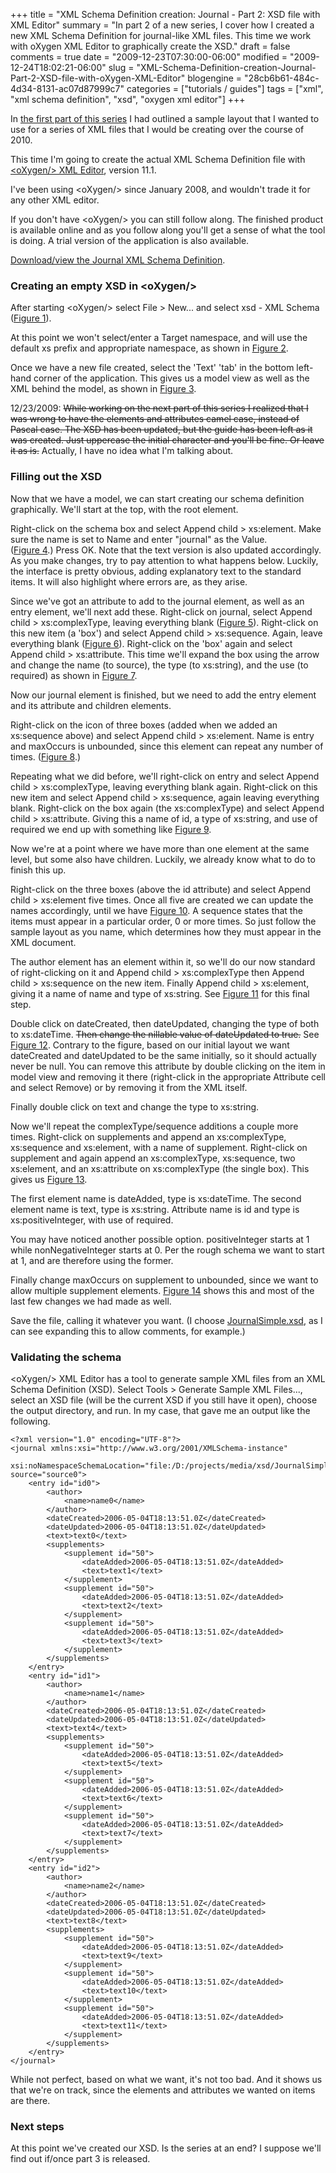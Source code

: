 +++
title = "XML Schema Definition creation: Journal - Part 2: XSD file with <oXygen/> XML Editor"
summary = "In part 2 of a new series, I cover how I created a new XML Schema Definition for journal-like XML files. This time we work with oXygen XML Editor to graphically create the XSD."
draft = false
comments = true
date = "2009-12-23T07:30:00-06:00"
modified = "2009-12-24T18:02:21-06:00"
slug = "XML-Schema-Definition-creation-Journal-Part-2-XSD-file-with-oXygen-XML-Editor"
blogengine = "28cb6b61-484c-4d34-8131-ac07d87999c7"
categories = ["tutorials / guides"]
tags = ["xml", "xml schema definition", "xsd", "oxygen xml editor"]
+++

<p>In <a href="http://strivinglife.com/words/post/XML-Schema-Definition-creation-Journal-Part-1-Primary-layout.aspx">the first part of this series</a> I had outlined a sample layout that I wanted to use for a series of XML files that I would be creating over the course of 2010.</p>
<p>This time I'm going to create the actual XML Schema Definition file with <a rel="external" href="http://www.oxygenxml.com/">&lt;oXygen/&gt; XML Editor</a>, version 11.1.</p>
<div class="note">
<p>I've been using &lt;oXygen/&gt; since January 2008, and wouldn't trade it for any other XML editor.</p>
</div>
<p>If you don't have &lt;oXygen/&gt; you can still follow along. The finished product is available online&nbsp;and as you follow along you'll get a sense of what the tool is doing. A trial version of the application is also available.</p>
<p><a href="http://media.jamesrskemp.com/xsd/JournalSimple.xsd">Download/view the Journal XML Schema Definition</a>.</p>
<h3>Creating an empty XSD&nbsp;in &lt;oXygen/&gt;</h3>
<p>After starting &lt;oXygen/&gt; select File &gt; New... and select xsd - XML Schema (<a href="http://media.jamesrskemp.com/graphics/oXygenXmlEditor/oXygen_XmlSchemaDefinition_1.jpg">Figure 1</a>).</p>
<p>At this point we won't select/enter a Target namespace, and will use the default xs prefix and appropriate namespace,&nbsp;as shown in&nbsp;<a href="http://media.jamesrskemp.com/graphics/oXygenXmlEditor/oXygen_XmlSchemaDefinition_2.jpg">Figure 2</a>.</p>
<p>Once we have a new file created, select the 'Text' 'tab' in the bottom left-hand corner of the application. This gives us a model view as well as the XML behind the model, as shown in <a href="http://media.jamesrskemp.com/graphics/oXygenXmlEditor/oXygen_XmlSchemaDefinition_3.jpg">Figure 3</a>.</p>
<div class="note">
<p>12/23/2009: <span style="text-decoration: line-through;">While working on the next part of this series I realized that I was wrong to have the elements and attributes camel case, instead of Pascal case. The XSD has been updated, but the guide has been left as it was created. Just uppercase the initial character and you'll be fine. Or leave it as is.</span> Actually, I have no idea what I'm talking about.</p>
</div>
<h3>Filling out the XSD</h3>
<p>Now that we have a model, we can start creating our schema definition graphically. We'll start at the top, with the root element.</p>
<p>Right-click on the schema box and select Append child &gt; xs:element. Make sure the name is set to Name and enter "journal" as the Value. (<a href="http://media.jamesrskemp.com/graphics/oXygenXmlEditor/oXygen_XmlSchemaDefinition_4.jpg">Figure&nbsp;4</a>.)&nbsp;Press OK. Note that the text version is also updated accordingly. As you make changes, try to pay attention to what happens below. Luckily, the interface is pretty obvious, adding explanatory text to the standard items. It will also highlight where errors are, as they arise.</p>
<p>Since we've got an attribute to add to the journal element, as well as an entry element, we'll next add these. Right-click on journal, select Append child &gt; xs:complexType, leaving everything blank (<a href="http://media.jamesrskemp.com/graphics/oXygenXmlEditor/oXygen_XmlSchemaDefinition_5.jpg">Figure 5</a>). Right-click on this new item (a 'box') and select Append child &gt; xs:sequence. Again, leave everything blank (<a href="http://media.jamesrskemp.com/graphics/oXygenXmlEditor/oXygen_XmlSchemaDefinition_6.jpg">Figure 6</a>).&nbsp;Right-click on the 'box' again and select Append child &gt; xs:attribute. This time we'll expand the box using the arrow and change the name (to source), the type (to xs:string), and the use (to required) as shown in <a href="http://media.jamesrskemp.com/graphics/oXygenXmlEditor/oXygen_XmlSchemaDefinition_7.jpg">Figure 7</a>.</p>
<p>Now our journal element is finished, but we need to add the entry element and&nbsp;its attribute and children elements.</p>
<p>Right-click on the icon of three boxes (added when we added an xs:sequence above) and select Append child &gt; xs:element. Name is entry and maxOccurs is unbounded, since this element can repeat any number of times. (<a href="http://media.jamesrskemp.com/graphics/oXygenXmlEditor/oXygen_XmlSchemaDefinition_8.jpg">Figure 8</a>.)</p>
<p>Repeating what we did before, we'll right-click on entry and select Append child &gt; xs:complexType, leaving everything blank again. Right-click on this new item and select Append child &gt; xs:sequence, again leaving everything blank. Right-click on the box again (the xs:complexType) and select Append child &gt; xs:attribute. Giving this a name of id, a type of xs:string, and use of required we end up with something like <a href="http://media.jamesrskemp.com/graphics/oXygenXmlEditor/oXygen_XmlSchemaDefinition_9.jpg">Figure 9</a>.</p>
<p>Now we're at a point where we have more than one element at the same level, but some also have children. Luckily, we already know what to do to finish this up.</p>
<p>Right-click on the three boxes (above the id attribute) and select Append child &gt; xs:element five times. Once all five are created we can update the names accordingly, until we have <a href="http://media.jamesrskemp.com/graphics/oXygenXmlEditor/oXygen_XmlSchemaDefinition_10.jpg">Figure 10</a>. A sequence states that the items must appear in a particular order, 0 or more times. So just follow the sample layout as you name, which determines how they must appear in the XML document.</p>
<p>The author element has an element within it, so we'll do our now standard of right-clicking on it and Append child &gt; xs:complexType then Append child &gt; xs:sequence on the new item. Finally Append child &gt; xs:element, giving it a name of name and type of xs:string. See <a href="http://media.jamesrskemp.com/graphics/oXygenXmlEditor/oXygen_XmlSchemaDefinition_11.jpg">Figure 11</a> for this final step.</p>
<p>Double click on dateCreated, then dateUpdated, changing the type of both to xs:dateTime. <span style="text-decoration: line-through;">Then change the nillable value of dateUpdated to true.</span> See <a href="http://media.jamesrskemp.com/graphics/oXygenXmlEditor/oXygen_XmlSchemaDefinition_12.jpg">Figure 12</a>. Contrary to the figure, based on our initial layout we want dateCreated and dateUpdated to be the same initially, so it should actually never be null. You can remove this attribute by double clicking on the item in model view and removing it there (right-click in the appropriate Attribute cell and select Remove)&nbsp;or by removing it from the XML itself.</p>
<p>Finally double click on text and change the type to xs:string.</p>
<p>Now we'll repeat the complexType/sequence additions a couple more times. Right-click on supplements and append an xs:complexType, xs:sequence and xs:element, with a name of supplement. Right-click on supplement and again append an xs:complexType, xs:sequence, two xs:element, and an xs:attribute on xs:complexType (the single box). This gives us <a href="http://media.jamesrskemp.com/graphics/oXygenXmlEditor/oXygen_XmlSchemaDefinition_13.jpg">Figure 13</a>.</p>
<p>The first element name is dateAdded, type is xs:dateTime. The second element name is text, type is xs:string. Attribute name is id and type is xs:positiveInteger, with use of required.</p>
<p>You may have noticed another possible option. positiveInteger starts at 1 while nonNegativeInteger starts at 0. Per the rough schema we want to start at 1, and are therefore using the former.</p>
<p>Finally change maxOccurs on supplement to unbounded, since we want to allow multiple supplement elements. <a href="http://media.jamesrskemp.com/graphics/oXygenXmlEditor/oXygen_XmlSchemaDefinition_14.jpg">Figure 14</a> shows this and most of the last few changes we had made as well.</p>
<p>Save the file, calling it whatever you want. (I choose <a href="http://media.jamesrskemp.com/xsd/JournalSimple.xsd">JournalSimple.xsd</a>, as I can see expanding this to allow comments, for example.)</p>
<h3>Validating the schema</h3>
<p>&lt;oXygen/&gt; XML Editor has a tool to generate sample XML files from an XML Schema Definition (XSD). Select Tools &gt; Generate Sample XML Files..., select an XSD file (will be the current XSD if you still have it open), choose the output directory, and run. In my case, that gave me an output like the following.</p>
<pre class="code"><code class="xml">&lt;?xml version="1.0" encoding="UTF-8"?&gt;
&lt;journal xmlns:xsi="http://www.w3.org/2001/XMLSchema-instance"
 xsi:noNamespaceSchemaLocation="file:/D:/projects/media/xsd/JournalSimple.xsd" source="source0"&gt;
	&lt;entry id="id0"&gt;
		&lt;author&gt;
			&lt;name&gt;name0&lt;/name&gt;
		&lt;/author&gt;
		&lt;dateCreated&gt;2006-05-04T18:13:51.0Z&lt;/dateCreated&gt;
		&lt;dateUpdated&gt;2006-05-04T18:13:51.0Z&lt;/dateUpdated&gt;
		&lt;text&gt;text0&lt;/text&gt;
		&lt;supplements&gt;
			&lt;supplement id="50"&gt;
				&lt;dateAdded&gt;2006-05-04T18:13:51.0Z&lt;/dateAdded&gt;
				&lt;text&gt;text1&lt;/text&gt;
			&lt;/supplement&gt;
			&lt;supplement id="50"&gt;
				&lt;dateAdded&gt;2006-05-04T18:13:51.0Z&lt;/dateAdded&gt;
				&lt;text&gt;text2&lt;/text&gt;
			&lt;/supplement&gt;
			&lt;supplement id="50"&gt;
				&lt;dateAdded&gt;2006-05-04T18:13:51.0Z&lt;/dateAdded&gt;
				&lt;text&gt;text3&lt;/text&gt;
			&lt;/supplement&gt;
		&lt;/supplements&gt;
	&lt;/entry&gt;
	&lt;entry id="id1"&gt;
		&lt;author&gt;
			&lt;name&gt;name1&lt;/name&gt;
		&lt;/author&gt;
		&lt;dateCreated&gt;2006-05-04T18:13:51.0Z&lt;/dateCreated&gt;
		&lt;dateUpdated&gt;2006-05-04T18:13:51.0Z&lt;/dateUpdated&gt;
		&lt;text&gt;text4&lt;/text&gt;
		&lt;supplements&gt;
			&lt;supplement id="50"&gt;
				&lt;dateAdded&gt;2006-05-04T18:13:51.0Z&lt;/dateAdded&gt;
				&lt;text&gt;text5&lt;/text&gt;
			&lt;/supplement&gt;
			&lt;supplement id="50"&gt;
				&lt;dateAdded&gt;2006-05-04T18:13:51.0Z&lt;/dateAdded&gt;
				&lt;text&gt;text6&lt;/text&gt;
			&lt;/supplement&gt;
			&lt;supplement id="50"&gt;
				&lt;dateAdded&gt;2006-05-04T18:13:51.0Z&lt;/dateAdded&gt;
				&lt;text&gt;text7&lt;/text&gt;
			&lt;/supplement&gt;
		&lt;/supplements&gt;
	&lt;/entry&gt;
	&lt;entry id="id2"&gt;
		&lt;author&gt;
			&lt;name&gt;name2&lt;/name&gt;
		&lt;/author&gt;
		&lt;dateCreated&gt;2006-05-04T18:13:51.0Z&lt;/dateCreated&gt;
		&lt;dateUpdated&gt;2006-05-04T18:13:51.0Z&lt;/dateUpdated&gt;
		&lt;text&gt;text8&lt;/text&gt;
		&lt;supplements&gt;
			&lt;supplement id="50"&gt;
				&lt;dateAdded&gt;2006-05-04T18:13:51.0Z&lt;/dateAdded&gt;
				&lt;text&gt;text9&lt;/text&gt;
			&lt;/supplement&gt;
			&lt;supplement id="50"&gt;
				&lt;dateAdded&gt;2006-05-04T18:13:51.0Z&lt;/dateAdded&gt;
				&lt;text&gt;text10&lt;/text&gt;
			&lt;/supplement&gt;
			&lt;supplement id="50"&gt;
				&lt;dateAdded&gt;2006-05-04T18:13:51.0Z&lt;/dateAdded&gt;
				&lt;text&gt;text11&lt;/text&gt;
			&lt;/supplement&gt;
		&lt;/supplements&gt;
	&lt;/entry&gt;
&lt;/journal&gt;</code></pre>
<p>While not perfect, based on what we want, it's not too bad. And it shows us that we're on track, since the elements and attributes we wanted on items are there.</p>
<h3>Next steps</h3>
<p>At this point we've created our XSD. Is the series at an end? I suppose we'll find out if/once part 3 is released.</p>
